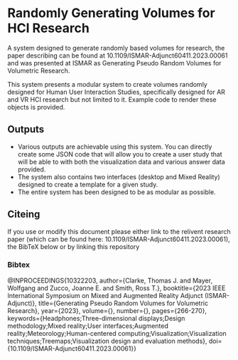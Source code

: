 # Randomly Generating Volumes for HCI Research
A system designed to generate randomly based volumes for research, the paper describing can be found at 10.1109/ISMAR-Adjunct60411.2023.00061 and was presented at ISMAR as Generating Pseudo Random Volumes for Volumetric Research.

This system presents a modular system to create volumes randomly designed for Human User Interaction Studies, specifically designed for AR and VR HCI research but not limited to it. Example code to render these objects is provided.

## Outputs
- Various outputs are achievable using this system. You can directly create some JSON code that will allow you to create a user study that will be able to with both the visualization data and various answer data provided. 
- The system also contains two interfaces (desktop and Mixed Reality) designed to create a template for a given study.
- The entire system has been designed to be as modular as possible. 

## Citeing
If you use or modify this document please either link to the relivent research paper (which can be found here: 10.1109/ISMAR-Adjunct60411.2023.00061), the BibTeX below or by linking this repository

### Bibtex
@INPROCEEDINGS{10322203,
  author={Clarke, Thomas J. and Mayer, Wolfgang and Zucco, Joanne E. and Smith, Ross T.},
  booktitle={2023 IEEE International Symposium on Mixed and Augmented Reality Adjunct (ISMAR-Adjunct)}, 
  title={Generating Pseudo Random Volumes for Volumetric Research}, 
  year={2023},
  volume={},
  number={},
  pages={266-270},
  keywords={Headphones;Three-dimensional displays;Design methodology;Mixed reality;User interfaces;Augmented reality;Meteorology;Human-centered computing;Visualization;Visualization techniques;Treemaps;Visualization design and evaluation methods},
  doi={10.1109/ISMAR-Adjunct60411.2023.00061}}
